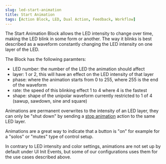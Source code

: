 ```yaml
---
slug: led-start-animation
title: Start Animation
tags: [Action Block, LED, Dual Action, Feedback, Workflow]
---
```


The Start Animation Block allows the LED intensity to change over time, making the LED blink in some form or another. The way it blinks is best described as a waveform constantly changing the LED intensity on one layer of the LED.

The Block has the following paramters:
- LED number: the number of the LED the animation should affect
- layer: 1 or 2, this will have an effect on the LED intensity of that layer
- phase: where the animation starts from 0 to 255, where 255 is the end of the waveform
- rate: the speed of this blinking effect 1 to 4 where 4 is the fastest
- shape: shape of the unipolar waveform currently restricted to 1 of 4 (sawup, sawdown, sine and square)

Animations are permanent overwrites to the intensity of an LED layer, they can only be "shut down" by sending a [stop animation](../led/stop-animation.md) action to the same LED layer.

Animations are a great way to indicate that a button is "on" for example for a "solos" or "mutes" type of control setup.

In contrary to LED intensity and color settings, animations are not set up by default under UI Init Events, but some of our configurations uses them for the use cases described above.

